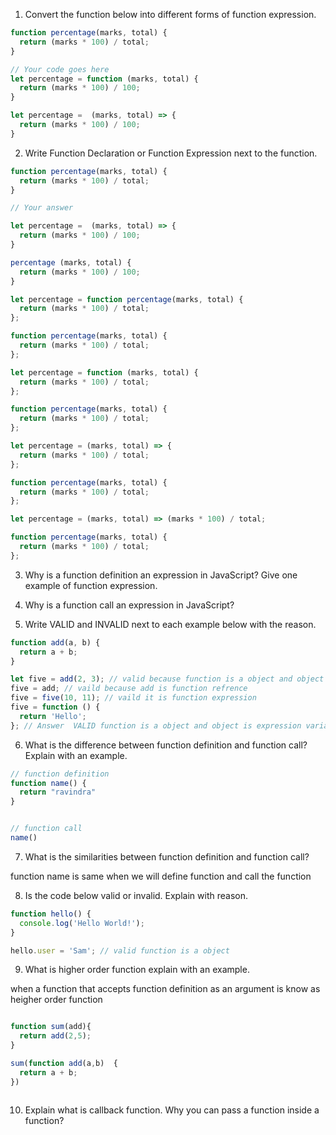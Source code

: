1. Convert the function below into different forms of function expression.

```js
function percentage(marks, total) {
  return (marks * 100) / total;
}

// Your code goes here
let percentage = function (marks, total) {
  return (marks * 100) / 100;
}

let percentage =  (marks, total) => {
  return (marks * 100) / 100;
}

```


2. Write Function Declaration or Function Expression next to the function.

```js
function percentage(marks, total) {
  return (marks * 100) / total;
}

// Your answer

let percentage =  (marks, total) => {
  return (marks * 100) / 100;
}

percentage (marks, total) {
  return (marks * 100) / 100;
}

```

```js
let percentage = function percentage(marks, total) {
  return (marks * 100) / total;
};

function percentage(marks, total) {
  return (marks * 100) / total;
};

```

```js
let percentage = function (marks, total) {
  return (marks * 100) / total;
};

function percentage(marks, total) {
  return (marks * 100) / total;
};
```

```js
let percentage = (marks, total) => {
  return (marks * 100) / total;
};

function percentage(marks, total) {
  return (marks * 100) / total;
};
```

```js
let percentage = (marks, total) => (marks * 100) / total;

function percentage(marks, total) {
  return (marks * 100) / total;
};
```

3. Why is a function definition an expression in JavaScript? Give one example of function expression.

4. Why is a function call an expression in JavaScript?

5. Write VALID and INVALID next to each example below with the reason.

```js
function add(a, b) {
  return a + b;
}

let five = add(2, 3); // valid because function is a object and object is store in a variable that type function is call function expression
five = add; // vaild because add is function refrence 
five = five(10, 11); // vaild it is function expression 
five = function () {
  return 'Hello';
}; // Answer  VALID function is a object and object is expression variable can store expression 
```

6. What is the difference between function definition and function call? Explain with an example.
```js
// function definition
function name() {
  return "ravindra"
}


// function call 
name()

```


7. What is the similarities between function definition and function call?

function name is same when we will define function and call the function

8. Is the code below valid or invalid. Explain with reason.

```js
function hello() {
  console.log('Hello World!');
}

hello.user = 'Sam'; // valid function is a object 
```

9. What is higher order function explain with an example.

when a function that accepts function definition as an argument is know as heigher order  function 

```js

function sum(add){
  return add(2,5);
}

sum(function add(a,b)  {
  return a + b;
})



```

10. Explain what is callback function. Why you can pass a function inside a function?
